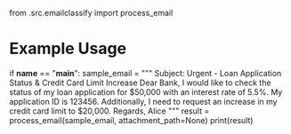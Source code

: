 from .src.emailclassify import process_email

# Example Usage
if __name__ == "__main__":
    sample_email = """
    Subject: Urgent - Loan Application Status & Credit Card Limit Increase
    Dear Bank,
    I would like to check the status of my loan application for $50,000 with an interest rate of 5.5%. My application ID is 123456.
    Additionally, I need to request an increase in my credit card limit to $20,000.
    Regards,
    Alice
    """
    result = process_email(sample_email, attachment_path=None)
    print(result)
